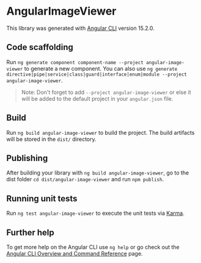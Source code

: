 # AngularImageViewer

This library was generated with [Angular CLI](https://github.com/angular/angular-cli) version 15.2.0.

## Code scaffolding

Run `ng generate component component-name --project angular-image-viewer` to generate a new component. You can also use `ng generate directive|pipe|service|class|guard|interface|enum|module --project angular-image-viewer`.
> Note: Don't forget to add `--project angular-image-viewer` or else it will be added to the default project in your `angular.json` file. 

## Build

Run `ng build angular-image-viewer` to build the project. The build artifacts will be stored in the `dist/` directory.

## Publishing

After building your library with `ng build angular-image-viewer`, go to the dist folder `cd dist/angular-image-viewer` and run `npm publish`.

## Running unit tests

Run `ng test angular-image-viewer` to execute the unit tests via [Karma](https://karma-runner.github.io).

## Further help

To get more help on the Angular CLI use `ng help` or go check out the [Angular CLI Overview and Command Reference](https://angular.io/cli) page.
